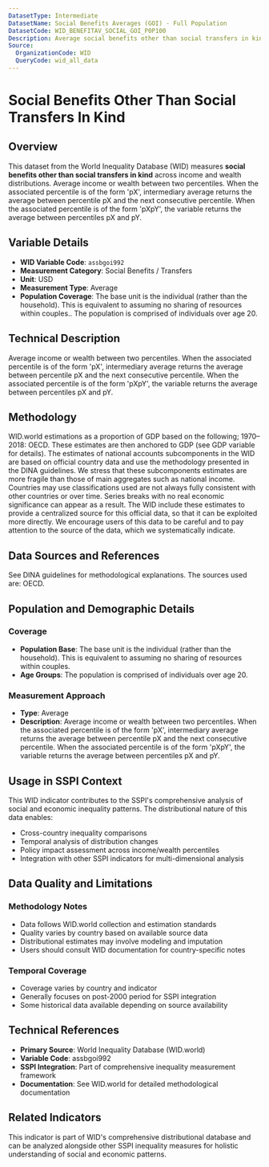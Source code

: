 ```yaml
---
DatasetType: Intermediate
DatasetName: Social Benefits Averages (GOI) - Full Population
DatasetCode: WID_BENEFITAV_SOCIAL_GOI_P0P100
Description: Average social benefits other than social transfers in kind across all population percentiles for GOI (Government Operating Income) groups. Social benefits represent government transfers to individuals and households, excluding in-kind transfers. Shows the average benefit distribution patterns from a government operations perspective.
Source:
  OrganizationCode: WID
  QueryCode: wid_all_data
---
```

# Social Benefits Other Than Social Transfers In Kind

## Overview

This dataset from the World Inequality Database (WID) measures **social benefits other than social transfers in kind** across income and wealth distributions. Average income or wealth between two percentiles. When the associated percentile is of the form 'pX', intermediary average returns the average between percentile pX and the next consecutive percentile. When the associated percentile is of the form 'pXpY', the variable returns the average between percentiles pX and pY.

## Variable Details

- **WID Variable Code**: `assbgoi992`
- **Measurement Category**: Social Benefits / Transfers
- **Unit**: USD
- **Measurement Type**: Average
- **Population Coverage**: The base unit is the individual (rather than the household). This is equivalent to assuming no sharing of resources within couples.. The population is comprised of individuals over age 20.

## Technical Description

Average income or wealth between two percentiles. When the associated percentile is of the form 'pX', intermediary average returns the average between percentile pX and the next consecutive percentile. When the associated percentile is of the form 'pXpY', the variable returns the average between percentiles pX and pY.

## Methodology

WID.world estimations as a proportion of GDP based on the following; 1970–2018: OECD. These estimates are then anchored to GDP (see GDP variable for details). The estimates of national accounts subcomponents in the WID are based on official country data and use the methodology presented in the DINA guidelines. We stress that these subcomponents estimates are more fragile than those of main aggregates such as national income. Countries may use classifications used are not always fully consistent with other countries or over time. Series breaks with no real economic significance can appear as a result. The WID include these estimates to provide a centralized source for this official data, so that it can be exploited more directly. We encourage users of this data to be careful and to pay attention to the source of the data, which we systematically indicate.

## Data Sources and References

See DINA guidelines for methodological explanations. The sources used are: OECD.

## Population and Demographic Details

### Coverage
- **Population Base**: The base unit is the individual (rather than the household). This is equivalent to assuming no sharing of resources within couples.
- **Age Groups**: The population is comprised of individuals over age 20.

### Measurement Approach
- **Type**: Average
- **Description**: Average income or wealth between two percentiles. When the associated percentile is of the form 'pX', intermediary average returns the average between percentile pX and the next consecutive percentile. When the associated percentile is of the form 'pXpY', the variable returns the average between percentiles pX and pY.

## Usage in SSPI Context

This WID indicator contributes to the SSPI's comprehensive analysis of social and economic inequality patterns. The distributional nature of this data enables:

- Cross-country inequality comparisons
- Temporal analysis of distribution changes
- Policy impact assessment across income/wealth percentiles
- Integration with other SSPI indicators for multi-dimensional analysis

## Data Quality and Limitations

### Methodology Notes
- Data follows WID.world collection and estimation standards
- Quality varies by country based on available source data
- Distributional estimates may involve modeling and imputation
- Users should consult WID documentation for country-specific notes

### Temporal Coverage
- Coverage varies by country and indicator
- Generally focuses on post-2000 period for SSPI integration
- Some historical data available depending on source availability

## Technical References

- **Primary Source**: World Inequality Database (WID.world)
- **Variable Code**: assbgoi992
- **SSPI Integration**: Part of comprehensive inequality measurement framework
- **Documentation**: See WID.world for detailed methodological documentation

## Related Indicators

This indicator is part of WID's comprehensive distributional database and can be analyzed alongside other SSPI inequality measures for holistic understanding of social and economic patterns.